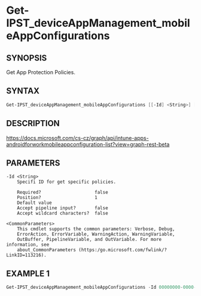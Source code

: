 ﻿# Get-IPST_deviceAppManagement_mobileAppConfigurations

## SYNOPSIS 
Get App Protection Policies.

## SYNTAX
```Powershell
Get-IPST_deviceAppManagement_mobileAppConfigurations [[-Id] <String>] [<CommonParameters>]
```
## DESCRIPTION
https://docs.microsoft.com/cs-cz/graph/api/intune-apps-androidforworkmobileappconfiguration-list?view=graph-rest-beta
## PARAMETERS

    -Id <String>
        Specifi ID for get specific policies.
        
        Required?                    false
        Position?                    1
        Default value                
        Accept pipeline input?       false
        Accept wildcard characters?  false
        
    <CommonParameters>
        This cmdlet supports the common parameters: Verbose, Debug,
        ErrorAction, ErrorVariable, WarningAction, WarningVariable,
        OutBuffer, PipelineVariable, and OutVariable. For more information, see 
        about_CommonParameters (https:/go.microsoft.com/fwlink/?LinkID=113216). 
    




## EXAMPLE 1
```Powershell
Get-IPST_deviceAppManagement_mobileAppConfigurations -Id 00000000-0000-0000-0000-000000000000
```

